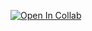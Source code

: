 [![Open In Collab](https://colab.research.google.com/assets/colab-badge.svg)](https://colab.research.google.com/drive/18cB3Ci1WpSUKq2uOD9DffvGRMmGBv1Qq?usp=sharing)

